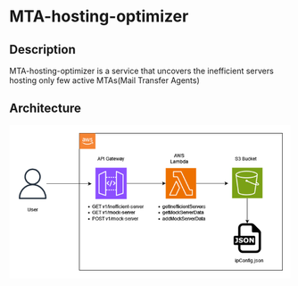 # MTA-hosting-optimizer

## Description

MTA-hosting-optimizer is a service that uncovers the inefficient servers hosting only few active MTAs(Mail Transfer Agents)

## Architecture
![](img/service-arch.png)